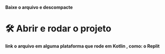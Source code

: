 
**Baixe o arquivo e descompacte**

# 🛠️ Abrir e rodar o projeto

**link o arquivo em alguma plataforma que rode em Kotlin , como: o Replit**
